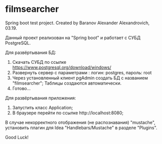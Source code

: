 # filmsearcher
Spring boot test project.
Created by Baranov Alexander Alexandrovich, 03.19.

Данный проект реализован на "Spring boot" и работает с СУБД PostgreSQL.

Для развёртывания БД:
1. Скачать СУБД по ссылке https://www.postgresql.org/download/windows/
2. Развернуть сервер с параметрами : логин: postgres, пароль: root
3. Через установленный клиент pgAdmin создать БД с названием "filmsearcher";
Таблицы создаются автоматически. 
4. Готово...

Для развёртывания приложения:
1. Запустить класс Application;
2. В браузере перейти по ссылке http://localhost:8080;

В случае некорректного отображения (не распознавания) "mustache", установить
плагин для Idea "Handlebars/Mustache" в разделе "Plugins". 


Good Luck!

